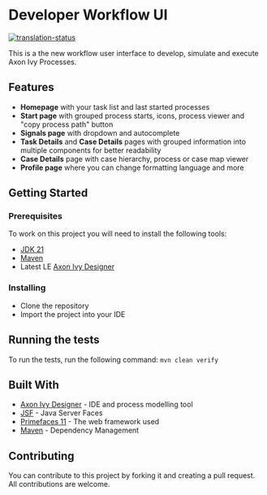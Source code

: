 # Developer Workflow UI

[![translation-status](https://hosted.weblate.org/widget/axonivy/dev-workflow-ui/svg-badge.svg)](https://hosted.weblate.org/engage/axonivy/)

This is a the new workflow user interface to develop, simulate and execute Axon Ivy Processes.

## Features

* **Homepage** with your task list and last started processes
* **Start page** with grouped process starts, icons, process viewer and "copy process path" button
* **Signals page** with dropdown and autocomplete
* **Task Details** and **Case Details** pages with grouped information into multiple components for better readability
* **Case Details** page with case hierarchy, process or case map viewer
* **Profile page** where you can change formatting language and more


## Getting Started

### Prerequisites

To work on this project you will need to install the following tools:

- [JDK 21](https://adoptium.net/)
- [Maven](https://maven.apache.org/download.cgi)
- Latest LE [Axon Ivy Designer](https://developer.axonivy.com/download/leading-edge)

### Installing

- Clone the repository
- Import the project into your IDE

## Running the tests

To run the tests, run the following command: `mvn clean verify`

## Built With

- [Axon Ivy Designer](https://developer.axonivy.com/) - IDE and process modelling tool
- [JSF](https://www.oracle.com/java/technologies/jsf.html) - Java Server Faces
- [Primefaces 11](https://www.primefaces.org/) - The web framework used
- [Maven](https://maven.apache.org/) - Dependency Management

## Contributing

You can contribute to this project by forking it and creating a pull request. All contributions are welcome.

